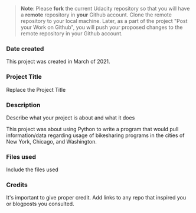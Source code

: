 >**Note**: Please **fork** the current Udacity repository so that you will have a **remote** repository in **your** Github account. Clone the remote repository to your local machine. Later, as a part of the project "Post your Work on Github", you will push your proposed changes to the remote repository in your Github account.

### Date created
This project was created in March of 2021.

### Project Title
Replace the Project Title

### Description
Describe what your project is about and what it does

This project was about using Python to write a program that would pull information/data regarding usage of bikesharing programs in the cities of New York, Chicago, and Washington.
### Files used
Include the files used

### Credits
It's important to give proper credit. Add links to any repo that inspired you or blogposts you consulted.
